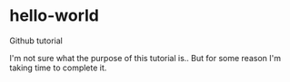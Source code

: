 # hello-world
Github tutorial

I'm not sure what the purpose of this tutorial is..
But for some reason I'm taking time to complete it.
